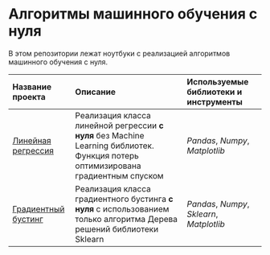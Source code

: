 # Алгоритмы машинного обучения с нуля

В этом репозитории лежат ноутбуки с реализацией алгоритмов машинного обучения с нуля.

| Название проекта | Описание | Используемые библиотеки и инструменты | 
| :---------------------- | :---------------------- | :---------------------- |
| [Линейная регрессия](https://github.com/aleksandr-del/machine-learning-algorithms-from-scratch/blob/main/linear_regression_from_scratch.ipynb) | Реализация класса линейной регрессии **с нуля** без Machine Learning библиотек. Функция потерь оптимизирована градиентным спуском | *Pandas*, *Numpy*, *Matplotlib* |
| [Градиентный бустинг](https://github.com/aleksandr-del/machine-learning-algorithms-from-scratch/blob/main/graident_boosting_from_scratch.ipynb) | Реализация класса градиентного бустинга **с нуля** с использованием только алгоритма Дерева решений библиотеки Sklearn | *Pandas*, *Numpy*, *Sklearn*, *Matplotlib* |
